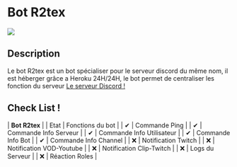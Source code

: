 # Bot R2tex
![](https://zupimages.net/up/22/26/30ex.png)
## Description
Le bot R2tex est un bot spécialiser pour le serveur discord du même nom, il est héberger grâce a Heroku 24H/24H, le bot permet de centraliser les fonction du serveur
[Le serveur Discord !](https://discord.gg/Y85bCqrST4)

## Check List !

| **Bot R2tex** |
| Etat | Fonctions du bot |
| ✔ | Commande Ping |
| ✔ | Commande Info Serveur |
| ✔ | Commande Info Utilisateur |
| ✔ | Commande Info Bot |
| ✔ | Commande Info Channel |
| ❌ | Notification Twitch |
| ❌ | Notification VOD-Youtube |
| ❌ | Notification Clip-Twitch |
| ❌ | Logs du Serveur |
| ❌ | Réaction Roles |